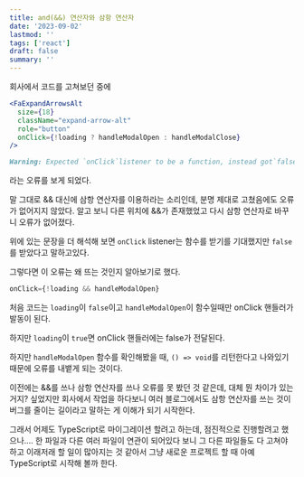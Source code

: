 ```yaml
---
title: and(&&) 연산자와 삼항 연산자
date: '2023-09-02'
lastmod: ''
tags: ['react']
draft: false
summary: ''
---
```


회사에서 코드를 고쳐보던 중에

```jsx
<FaExpandArrowsAlt
  size={18}
  className="expand-arrow-alt"
  role="button"
  onClick={!loading ? handleModalOpen : handleModalClose}
/>
```

```md
Warning: Expected `onClick`listener to be a function, instead got`false`. If you used to conditionally omit it with onClick={condition && value}, pass onClick={condition ? value : undefined} instead.
```

라는 오류를 보게 되었다.

말 그대로 && 대신에 삼항 연산자를 이용하라는 소리인데, 분명 제대로 고쳤음에도 오류가 없어지지 않았다. 알고 보니 다른 위치에 &&가 존재했었고 다시 삼항 연산자로 바꾸니 오류가 없어졌다.

위에 있는 문장을 더 해석해 보면 `onClick` listener는 함수를 받기를 기대했지만 `false`를 받았다고 말하고있다.

그렇다면 이 오류는 왜 뜨는 것인지 알아보기로 했다.

```jsx
onClick={!loading && handleModalOpen}
```

처음 코드는 `loading`이 `false`이고 `handleModalOpen`이 함수일때만 onClick 핸들러가 발동이 된다.

하지만 `loading`이 `true`면 onClick 핸들러에는 false가 전달된다.

하지만 `handleModalOpen` 함수를 확인해봤을 때, `() => void`를 리턴한다고 나와있기 때문에 오류를 내뱉게 되는 것이다.

이전에는 &&를 쓰나 삼항 연산자를 쓰나 오류를 못 봤던 것 같은데, 대체 뭔 차이가 있는거지? 싶었지만 회사에서 작업을 하다보니 여러 블로그에서도 삼항 연산자를 쓰는 것이 버그를 줄이는 길이라고 말하는 게 이해가 되기 시작한다.

그래서 어제도 TypeScript로 마이그레이션 할려고 하는데, 점진적으로 진행할려고 했으나.... 한 파일과 다른 여러 파일이 연관이 되어있다 보니 그 다른 파일들도 다 고쳐야 하고 이래저래 할 일이 많아지는 것 같아서 그냥 새로운 프로젝트 할 때 아예 TypeScript로 시작해 볼까 한다.
